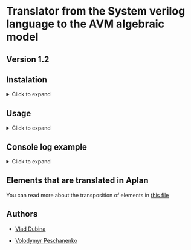 # Translator from the System verilog language to the AVM algebraic model

## Version 1.2

## Instalation
<details><summary>Click to expand</summary>
  
1. Install Python>=3.10.12 on your system
2. Install the necessary libraries:

       pip install -r requirements.txt

3. For developmers:

      - Ubuntu/Mac OS: ```chod +x scripts/setup_hooks.sh```
      - ```./scripts/setup_hooks.sh```

</details>

## Usage

<details><summary>Click to expand</summary>

**Arguments**
- This tool has some mandatory and optional arguments and parametrs
    - Mandatory argument is ```path_to_sv``` Path to system verilog(.sv) file.
    - Optional parametr ```-rpath``` - Path to result folder. If not entered, the "results" folder will be created.
 
- You can review the available arguments and commands by using the ```-h``` parametr

**Usage examples**

- An example of using the tool without specifying the resulting path (the standard path will be used, that is, the "results" folder, if it does not exist, it will be created)
  
      python scripts/sv2aplan_tool.py example.sv 

- An example of using the tool from the resulting path (if the path does not exist, it will be created)

      python scripts/sv2aplan_tool.py example.sv my_result_path
      
</details>

## Console log example

<details><summary>Click to expand</summary>

![image](https://github.com/vladyslav-dubina/SV2Aplan/assets/82110791/5b8bf515-4038-412a-9457-df555dcaea3a)

</details>

## Elements that are translated in Aplan

You can read more about the transposition of elements in [this file](https://github.com/vladyslav-dubina/SV2Aplan/blob/SV2Aplan_stable/SV%20to%20Aplan%20Progress.docx)

## Authors

- [Vlad Dubina](https://github.com/vladyslav-dubina)

- [Volodymyr Peschanenko](https://github.com/VolodymyrPeschanenkoLitSoft)

